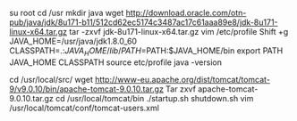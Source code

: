 su root
cd /usr
mkdir java
wget http://download.oracle.com/otn-pub/java/jdk/8u171-b11/512cd62ec5174c3487ac17c61aaa89e8/jdk-8u171-linux-x64.tar.gz
tar -zxvf jdk-8u171-linux-x64.tar.gz
vim /etc/profile
Shift +g 
JAVA_HOME=/usr/java/jdk1.8.0_60
CLASSPATH=.:$JAVA_HOME/lib/
PATH=$PATH:$JAVA_HOME/bin
export PATH JAVA_HOME CLASSPATH
source etc/profile
java -version


cd /usr/local/src/
wget http://www-eu.apache.org/dist/tomcat/tomcat-9/v9.0.10/bin/apache-tomcat-9.0.10.tar.gz
Tar zxvf apache-tomcat-9.0.10.tar.gz
cd /usr/local/tomcat/bin
./startup.sh
shutdown.sh
vim /usr/local/tomcat/conf/tomcat-users.xml
<tomcat-users> 
<user name="admin" password="admin" roles="admin-gui,manager-gui" /> </tomcat-users>